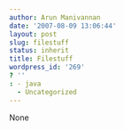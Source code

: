 ```yaml
---
author: Arun Manivannan
date: '2007-08-09 13:06:44'
layout: post
slug: filestuff
status: inherit
title: Filestuff
wordpress_id: '269'
? ''
: - java
  - Uncategorized
---
```


None


